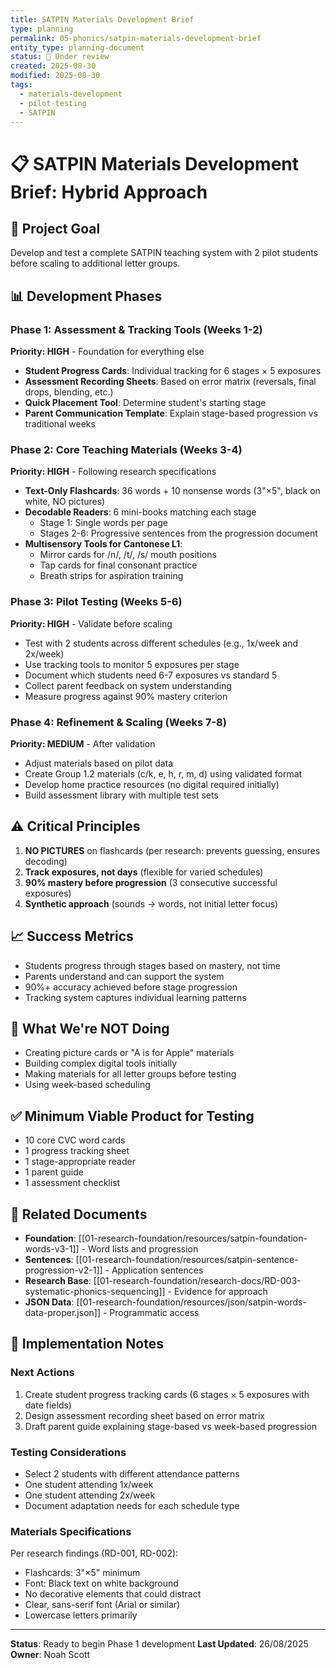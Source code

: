 ```yaml
---
title: SATPIN Materials Development Brief
type: planning
permalink: 05-phonics/satpin-materials-development-brief
entity_type: planning-document
status: 🚧 Under review
created: 2025-08-30
modified: 2025-08-30
tags:
  - materials-development
  - pilot-testing
  - SATPIN
---
```


# 📋 SATPIN Materials Development Brief: Hybrid Approach

## 🎯 Project Goal
Develop and test a complete SATPIN teaching system with 2 pilot students before scaling to additional letter groups.

## 📊 Development Phases

### Phase 1: Assessment & Tracking Tools (Weeks 1-2)
**Priority: HIGH** - Foundation for everything else

- **Student Progress Cards**: Individual tracking for 6 stages × 5 exposures
- **Assessment Recording Sheets**: Based on error matrix (reversals, final drops, blending, etc.)
- **Quick Placement Tool**: Determine student's starting stage
- **Parent Communication Template**: Explain stage-based progression vs traditional weeks

### Phase 2: Core Teaching Materials (Weeks 3-4)
**Priority: HIGH** - Following research specifications

- **Text-Only Flashcards**: 36 words + 10 nonsense words (3"×5", black on white, NO pictures)
- **Decodable Readers**: 6 mini-books matching each stage
  - Stage 1: Single words per page
  - Stages 2-6: Progressive sentences from the progression document
- **Multisensory Tools for Cantonese L1**:
  - Mirror cards for /n/, /t/, /s/ mouth positions
  - Tap cards for final consonant practice
  - Breath strips for aspiration training

### Phase 3: Pilot Testing (Weeks 5-6)
**Priority: HIGH** - Validate before scaling

- Test with 2 students across different schedules (e.g., 1x/week and 2x/week)
- Use tracking tools to monitor 5 exposures per stage
- Document which students need 6-7 exposures vs standard 5
- Collect parent feedback on system understanding
- Measure progress against 90% mastery criterion

### Phase 4: Refinement & Scaling (Weeks 7-8)
**Priority: MEDIUM** - After validation

- Adjust materials based on pilot data
- Create Group 1.2 materials (c/k, e, h, r, m, d) using validated format
- Develop home practice resources (no digital required initially)
- Build assessment library with multiple test sets

## ⚠️ Critical Principles

1. **NO PICTURES** on flashcards (per research: prevents guessing, ensures decoding)
2. **Track exposures, not days** (flexible for varied schedules)
3. **90% mastery before progression** (3 consecutive successful exposures)
4. **Synthetic approach** (sounds → words, not initial letter focus)

## 📈 Success Metrics

- Students progress through stages based on mastery, not time
- Parents understand and can support the system
- 90%+ accuracy achieved before stage progression
- Tracking system captures individual learning patterns

## 🚫 What We're NOT Doing

- Creating picture cards or "A is for Apple" materials
- Building complex digital tools initially
- Making materials for all letter groups before testing
- Using week-based scheduling

## ✅ Minimum Viable Product for Testing

- 10 core CVC word cards
- 1 progress tracking sheet
- 1 stage-appropriate reader
- 1 parent guide
- 1 assessment checklist

## 🔗 Related Documents

- **Foundation**: [[01-research-foundation/resources/satpin-foundation-words-v3-1]] - Word lists and progression
- **Sentences**: [[01-research-foundation/resources/satpin-sentence-progression-v2-1]] - Application sentences
- **Research Base**: [[01-research-foundation/research-docs/RD-003-systematic-phonics-sequencing]] - Evidence for approach
- **JSON Data**: [[01-research-foundation/resources/json/satpin-words-data-proper.json]] - Programmatic access

## 📝 Implementation Notes

### Next Actions
1. Create student progress tracking cards (6 stages × 5 exposures with date fields)
2. Design assessment recording sheet based on error matrix
3. Draft parent guide explaining stage-based vs week-based progression

### Testing Considerations
- Select 2 students with different attendance patterns
- One student attending 1x/week
- One student attending 2x/week
- Document adaptation needs for each schedule type

### Materials Specifications
Per research findings (RD-001, RD-002):
- Flashcards: 3"×5" minimum
- Font: Black text on white background
- No decorative elements that could distract
- Clear, sans-serif font (Arial or similar)
- Lowercase letters primarily

---

**Status**: Ready to begin Phase 1 development
**Last Updated**: 26/08/2025
**Owner**: Noah Scott